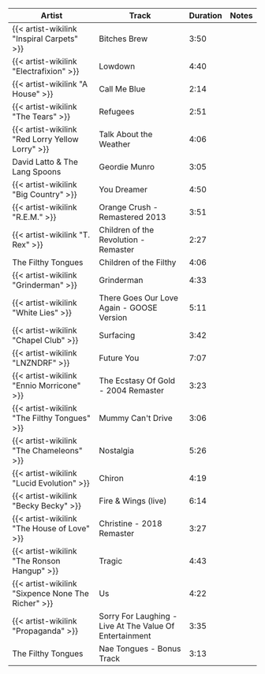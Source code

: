 | Artist                        | Track                                                   | Duration | Notes |
|-------------------------------|---------------------------------------------------------|----------|-------|
| {{< artist-wikilink "Inspiral Carpets" >}}              | Bitches Brew                                            | 3:50     |       |
| {{< artist-wikilink "Electrafixion" >}}                 | Lowdown                                                 | 4:40     |       |
| {{< artist-wikilink "A House" >}}                       | Call Me Blue                                            | 2:14     |       |
| {{< artist-wikilink "The Tears" >}}                     | Refugees                                                | 2:51     |       |
| {{< artist-wikilink "Red Lorry Yellow Lorry" >}}        | Talk About the Weather                                  | 4:06     |       |
| David Latto & The Lang Spoons | Geordie Munro                                           | 3:05     |       |
| {{< artist-wikilink "Big Country" >}}                   | You Dreamer                                             | 4:50     |       |
| {{< artist-wikilink "R.E.M." >}}                        | Orange Crush - Remastered 2013                          | 3:51     |       |
| {{< artist-wikilink "T. Rex" >}}                        | Children of the Revolution - Remaster                   | 2:27     |       |
| The Filthy Tongues            | Children of the Filthy                                  | 4:06     |       |
| {{< artist-wikilink "Grinderman" >}}                    | Grinderman                                              | 4:33     |       |
| {{< artist-wikilink "White Lies" >}}                    | There Goes Our Love Again - GOOSE Version               | 5:11     |       |
| {{< artist-wikilink "Chapel Club" >}}                   | Surfacing                                               | 3:42     |       |
| {{< artist-wikilink "LNZNDRF" >}}                       | Future You                                              | 7:07     |       |
| {{< artist-wikilink "Ennio Morricone" >}}               | The Ecstasy Of Gold - 2004 Remaster                     | 3:23     |       |
| {{< artist-wikilink "The Filthy Tongues" >}}            | Mummy Can't Drive                                       | 3:06     |       |
| {{< artist-wikilink "The Chameleons" >}}                | Nostalgia                                               | 5:26     |       |
| {{< artist-wikilink "Lucid Evolution" >}}               | Chiron                                                  | 4:19     |       |
| {{< artist-wikilink "Becky Becky" >}}                   | Fire & Wings (live)                                     | 6:14     |       |
| {{< artist-wikilink "The House of Love" >}}             | Christine - 2018 Remaster                               | 3:27     |       |
| {{< artist-wikilink "The Ronson Hangup" >}}             | Tragic                                                  | 4:43     |       |
| {{< artist-wikilink "Sixpence None The Richer" >}}      | Us                                                      | 4:22     |       |
| {{< artist-wikilink "Propaganda" >}}                    | Sorry For Laughing - Live At The Value Of Entertainment | 3:35     |       |
| The Filthy Tongues            | Nae Tongues - Bonus Track                               | 3:13     |       |
